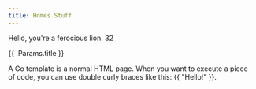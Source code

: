 ```yaml
---
title: Homes Stuff
---
```


Hello, you're a ferocious lion. 32

{{ .Params.title }}

<p>A Go template is a normal HTML page. When you want to execute a piece of 
code, you can use double curly braces like this: {{ "Hello!" }}.</p>